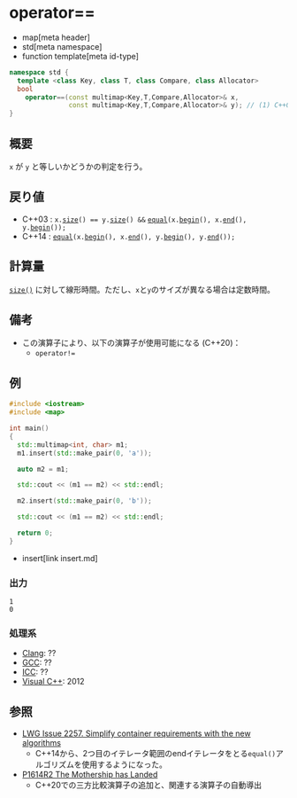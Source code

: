 # operator==
* map[meta header]
* std[meta namespace]
* function template[meta id-type]

```cpp
namespace std {
  template <class Key, class T, class Compare, class Allocator>
  bool
    operator==(const multimap<Key,T,Compare,Allocator>& x,
               const multimap<Key,T,Compare,Allocator>& y); // (1) C++03
}
```

## 概要
`x` が `y` と等しいかどうかの判定を行う。


## 戻り値
- C++03 : `x.`[`size`](size.md)`() == y.`[`size`](size.md)`() &&` [`equal`](/reference/algorithm/equal.md)`(x.`[`begin`](begin.md)`(), x.`[`end`](end.md)`(), y.`[`begin`](begin.md)`());`
- C++14 : [`equal`](/reference/algorithm/equal.md)`(x.`[`begin`](begin.md)`(), x.`[`end`](end.md)`(), y.`[`begin`](begin.md)`(), y.`[`end`](end.md)`());`


## 計算量
[`size()`](/reference/map/multimap/size.md) に対して線形時間。ただし、`x`と`y`のサイズが異なる場合は定数時間。


## 備考
- この演算子により、以下の演算子が使用可能になる (C++20)：
    - `operator!=`


## 例
```cpp example
#include <iostream>
#include <map>

int main()
{
  std::multimap<int, char> m1;
  m1.insert(std::make_pair(0, 'a'));

  auto m2 = m1;

  std::cout << (m1 == m2) << std::endl;

  m2.insert(std::make_pair(0, 'b'));

  std::cout << (m1 == m2) << std::endl;

  return 0;
}
```
* insert[link insert.md]

### 出力
```
1
0
```

### 処理系
- [Clang](/implementation.md#clang): ??
- [GCC](/implementation.md#gcc): ??
- [ICC](/implementation.md#icc): ??
- [Visual C++](/implementation.md#visual_cpp): 2012


## 参照
- [LWG Issue 2257. Simplify container requirements with the new algorithms](http://www.open-std.org/jtc1/sc22/wg21/docs/lwg-defects.html#2257)
    - C++14から、2つ目のイテレータ範囲のendイテレータをとる`equal()`アルゴリズムを使用するようになった。
- [P1614R2 The Mothership has Landed](https://www.open-std.org/jtc1/sc22/wg21/docs/papers/2019/p1614r2.html)
    - C++20での三方比較演算子の追加と、関連する演算子の自動導出
